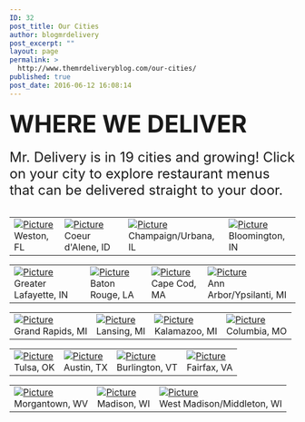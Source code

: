 ```yaml
---
ID: 32
post_title: Our Cities
author: blogmrdelivery
post_excerpt: ""
layout: page
permalink: >
  http://www.themrdeliveryblog.com/our-cities/
published: true
post_date: 2016-06-12 16:08:14
---
```

<h4 class="wsite-content-title"><span style="font-size: 300%;">WHERE WE DELIVER</span></h4><div class="paragraph"><span style="font-size: x-large;">Mr. Delivery is in 19 cities and growing! Click on your city to explore restaurant menus that can be delivered straight to your door.</span></div><div class="paragraph"> </div><div><div class="wsite-multicol"><div class="wsite-multicol-table-wrap"><table class="wsite-multicol-table"><tbody class="wsite-multicol-tbody"><tr class="wsite-multicol-tr"><td class="wsite-multicol-col"><div><div class="wsite-image wsite-image-border-border-width:0 "><a href="https://www.mrdelivery.com/restaurants/weston-fl-food-delivery" target="_blank" rel="noopener"><img src="http://blog.mrdelivery.com/uploads/1/4/7/7/14773916/1445464725.png" alt="Picture" /></a><div>Weston, FL</div></div></div></td><td class="wsite-multicol-col"><div><div class="wsite-image wsite-image-border-border-width:0 "><a href="https://www.mrdelivery.com/restaurants/coeur-dalene-food-delivery" target="_blank" rel="noopener"><img src="http://blog.mrdelivery.com/uploads/1/4/7/7/14773916/1461616052.png" alt="Picture" /></a><div>Coeur d'Alene, ID</div></div></div></td><td class="wsite-multicol-col"><div><div class="wsite-image wsite-image-border-border-width:0 "><a href="https://www.mrdelivery.com/restaurants/champaign-urbana-food-delivery" target="_blank" rel="noopener"><img src="http://blog.mrdelivery.com/uploads/1/4/7/7/14773916/1445464784.png" alt="Picture" /></a><div>Champaign/Urbana, IL</div></div></div></td><td class="wsite-multicol-col"><div><div class="wsite-image wsite-image-border-border-width:0 "><a href="https://www.mrdelivery.com/restaurants/bloomington-food-delivery" target="_blank" rel="noopener"><img src="http://blog.mrdelivery.com/uploads/1/4/7/7/14773916/1445531654.png" alt="Picture" /></a><div>Bloomington, IN</div></div></div></td></tr></tbody></table></div></div></div><div><div class="wsite-multicol"><div class="wsite-multicol-table-wrap"><table class="wsite-multicol-table"><tbody class="wsite-multicol-tbody"><tr class="wsite-multicol-tr"><td class="wsite-multicol-col"><div><div class="wsite-image wsite-image-border-border-width:0 "><a href="https://www.mrdelivery.com/restaurants/greater-lafayette-food-delivery" target="_blank" rel="noopener"><img src="http://blog.mrdelivery.com/uploads/1/4/7/7/14773916/1445531724.png" alt="Picture" /></a><div>Greater Lafayette, IN</div></div></div></td><td class="wsite-multicol-col"><div><div class="wsite-image wsite-image-border-border-width:0 "><a href="https://www.mrdelivery.com/restaurants/baton-rouge-food-delivery" target="_blank" rel="noopener"><img src="http://blog.mrdelivery.com/uploads/1/4/7/7/14773916/1445532023.png" alt="Picture" /></a><div>Baton Rouge, LA</div></div></div></td><td class="wsite-multicol-col"><div><div class="wsite-image wsite-image-border-border-width:0 "><a href="https://www.mrdelivery.com/restaurants/Mid-Cape-Cod" target="_blank" rel="noopener"><img src="http://blog.mrdelivery.com/uploads/1/4/7/7/14773916/1461615795.png" alt="Picture" /></a><div>Cape Cod, MA</div></div></div></td><td class="wsite-multicol-col"><div><div class="wsite-image wsite-image-border-border-width:0 "><a href="https://www.mrdelivery.com/restaurants/ann-arbor-food-delivery" target="_blank" rel="noopener"><img src="http://blog.mrdelivery.com/uploads/1/4/7/7/14773916/1445532119.png" alt="Picture" /></a><div>Ann Arbor/Ypsilanti, MI</div></div></div></td></tr></tbody></table></div></div></div><div><div class="wsite-multicol"><div class="wsite-multicol-table-wrap"><table class="wsite-multicol-table"><tbody class="wsite-multicol-tbody"><tr class="wsite-multicol-tr"><td class="wsite-multicol-col"><div><div class="wsite-image wsite-image-border-border-width:0 "><a href="https://www.mrdelivery.com/restaurants/grand-rapids-food-delivery" target="_blank" rel="noopener"><img src="http://blog.mrdelivery.com/uploads/1/4/7/7/14773916/1461616397.png" alt="Picture" /></a><div>Grand Rapids, MI</div></div></div></td><td class="wsite-multicol-col"><div><div class="wsite-image wsite-image-border-border-width:0 "><a href="https://www.mrdelivery.com/browse/east-lansing" target="_blank" rel="noopener"><img src="http://blog.mrdelivery.com/uploads/1/4/7/7/14773916/1445532193.png" alt="Picture" /></a><div>Lansing, MI</div></div></div></td><td class="wsite-multicol-col"><div><div class="wsite-image wsite-image-border-border-width:0 "><a href="https://www.mrdelivery.com/browse/kalamazoo-mi" target="_blank" rel="noopener"><img src="http://blog.mrdelivery.com/uploads/1/4/7/7/14773916/1445532292.png" alt="Picture" /></a><div>Kalamazoo, MI</div></div></div></td><td class="wsite-multicol-col"><div><div class="wsite-image wsite-image-border-border-width:0 "><a href="https://www.mrdelivery.com/browse/columbia" target="_blank" rel="noopener"><img src="http://blog.mrdelivery.com/uploads/1/4/7/7/14773916/1445532373.png" alt="Picture" /></a><div>Columbia, MO</div></div></div></td></tr></tbody></table></div></div></div><div><div class="wsite-multicol"><div class="wsite-multicol-table-wrap"><table class="wsite-multicol-table"><tbody class="wsite-multicol-tbody"><tr class="wsite-multicol-tr"><td class="wsite-multicol-col"><div><div class="wsite-image wsite-image-border-border-width:0 "><a href="https://www.mrdelivery.com/restaurants/tulsa-food-delivery" target="_blank" rel="noopener"><img src="http://blog.mrdelivery.com/uploads/1/4/7/7/14773916/1445532458.png" alt="Picture" /></a><div>Tulsa, OK</div></div></div></td><td class="wsite-multicol-col"><div><div class="wsite-image wsite-image-border-border-width:0 "><a href="https://www.mrdelivery.com/restaurants/austin-tx-food-delivery" target="_blank" rel="noopener"><img src="http://blog.mrdelivery.com/uploads/1/4/7/7/14773916/1445532677.png" alt="Picture" /></a><div>Austin, TX</div></div></div></td><td class="wsite-multicol-col"><div><div class="wsite-image wsite-image-border-border-width:0 "><a href="https://www.mrdelivery.com/restaurants/burlington-vt-food-delivery" target="_blank" rel="noopener"><img src="http://blog.mrdelivery.com/uploads/1/4/7/7/14773916/1445467793.png" alt="Picture" /></a><div>Burlington, VT</div></div></div></td><td class="wsite-multicol-col"><div><div class="wsite-image wsite-image-border-border-width:0 "><a href="https://www.mrdelivery.com/restaurants/fairfax-food-delivery" target="_blank" rel="noopener"><img src="http://blog.mrdelivery.com/uploads/1/4/7/7/14773916/1445532767.png" alt="Picture" /></a><div>Fairfax, VA</div></div></div></td></tr></tbody></table></div></div></div><div><div class="wsite-multicol"><div class="wsite-multicol-table-wrap"><table class="wsite-multicol-table"><tbody class="wsite-multicol-tbody"><tr class="wsite-multicol-tr"><td class="wsite-multicol-col"><div><div class="wsite-image wsite-image-border-border-width:0 "><a href="https://www.mrdelivery.com/restaurants/morgantown-food-delivery" target="_blank" rel="noopener"><img src="http://blog.mrdelivery.com/uploads/1/4/7/7/14773916/1445468082.png" alt="Picture" /></a><div>Morgantown, WV</div></div></div></td><td class="wsite-multicol-col"><div><div class="wsite-image wsite-image-border-border-width:0 "><a href="https://www.mrdelivery.com/restaurants/madison-food-delivery" target="_blank" rel="noopener"><img src="http://blog.mrdelivery.com/uploads/1/4/7/7/14773916/1445468170.png" alt="Picture" /></a><div>Madison, WI</div></div></div></td><td class="wsite-multicol-col"><div><div class="wsite-image wsite-image-border-border-width:0 "><a href="https://www.mrdelivery.com/restaurants/west-madison-wi-food-delivery" target="_blank" rel="noopener"><img src="http://blog.mrdelivery.com/uploads/1/4/7/7/14773916/1445535193.png" alt="Picture" /></a><div>West Madison/Middleton, WI</div></div></div></td></tr></tbody></table></div></div></div>